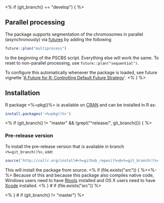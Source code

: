 <% if (git_branch() == "develop") { %>
## Parallel processing
The package supports segmentation of the chromosomes in parallel
(asynchronously) via [futures](https://cran.r-project.org/package=future)
by adding the following
```r
future::plan("multiprocess")
```
to the beginning of the PSCBS script.  Everything else will work the
same.  To reset to non-parallel processing, use `future::plan("sequential")`.

To configure this automatically whenever the package is loaded, see
future vignette '[A Future for R: Controlling Default Future Strategy](https://cran.r-project.org/web/packages/future/vignettes/future-5-startup.html)'.
<% } %>


## Installation
R package <%=pkg()%> is available on [CRAN](https://cran.r-project.org/package=<%=pkg()%>) and can be installed in R as:
```r
install.packages('<%=pkg()%>')
```

<% if (git_branch() != "master" && !grepl("^release/", git_branch())) { %>
### Pre-release version

To install the pre-release version that is available in branch `<%=git_branch()%>`, use:
```r
source('http://callr.org/install#<%=github_repos()%>@<%=git_branch()%>')
```
This will install the package from source.  <% if (file.exists("src")) { %><%-%>
Because of this and because this package also compiles native code,
Windows users need to have
[Rtools](https://cran.r-project.org/bin/windows/Rtools/) installed and
OS X users need to have [Xcode](https://developer.apple.com/xcode/)
installed.
<% } # if (file.exists("src")) %>

<% } # if (git_branch() != "master") %>
